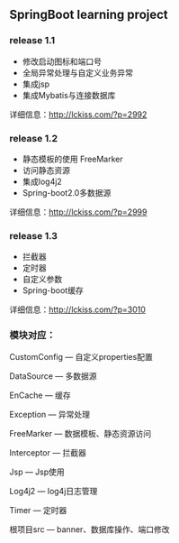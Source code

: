 ## SpringBoot learning project

### release 1.1 

- 修改启动图标和端口号
- 全局异常处理与自定义业务异常
- 集成jsp
- 集成Mybatis与连接数据库

详细信息：http://lckiss.com/?p=2992

### release 1.2

* 静态模板的使用 FreeMarker
* 访问静态资源
* 集成log4j2
* Spring-boot2.0多数据源

详细信息：http://lckiss.com/?p=2999

### release 1.3

- 拦截器
- 定时器
- 自定义参数
- Spring-boot缓存

详细信息：http://lckiss.com/?p=3010

### 模块对应：

CustomConfig — 自定义properties配置

DataSource — 多数据源

EnCache — 缓存

Exception — 异常处理

FreeMarker — 数据模板、静态资源访问

Interceptor — 拦截器

Jsp — Jsp使用

Log4j2 — log4j日志管理

Timer — 定时器

根项目src — banner、数据库操作、端口修改
